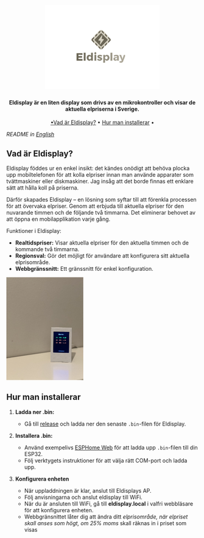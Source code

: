 <h1 align="center">
  <br>
  <a href=""><img src="https://github.com/PhPersson/eldisplay/blob/main/images/logo.png" alt="logo height="300" width="300"></a>
</h1>

<h4 align="center">Eldisplay är en liten display som drivs av en mikrokontroller och visar de aktuella elpriserna i Sverige.</h4>
<p align="center">
  <a href="#vad-ar-eldisplay">•Vad är Eldisplay?</a> •
  <a href="#hur-man-installera">Hur man installerar</a> •
</p>

_README in [English](README-en.md)_



## Vad är Eldisplay?

Eldisplay föddes ur en enkel insikt: det kändes onödigt att behöva plocka upp mobiltelefonen för att kolla elpriser innan man använde apparater som tvättmaskiner eller diskmaskiner. Jag insåg att det borde finnas ett enklare sätt att hålla koll på priserna.

Därför skapades Eldisplay – en lösning som syftar till att förenkla processen för att övervaka elpriser. Genom att erbjuda till aktuella elpriser för den nuvarande timmen och de följande två timmarna. Det eliminerar behovet av att öppna en mobilapplikation varje gång.


Funktioner i Eldisplay:

* **Realtidspriser:** Visar aktuella elpriser för den aktuella timmen och de kommande två timmarna.
* **Regionsval:** Gör det möjligt för användare att konfigurera sitt aktuella elprisområde.
* **Webbgränssnitt:** Ett gränssnitt för enkel konfiguration.

<a href=""><img src="https://github.com/PhPersson/eldisplay/raw/main/images/eldisplay.jpeg" alt="" height="40%" width="40%"></a>

## Hur man installerar

1. **Ladda ner .bin:**
   - Gå till [release](https://github.com/PhPersson/eldisplay/releases) och ladda ner den senaste `.bin`-filen för Eldisplay.

2. **Installera .bin:**
   - Använd exempelivs [ESPHome Web](https://web.esphome.io/) för att ladda upp `.bin`-filen till din ESP32.
   - Följ verktygets instruktioner för att välja rätt COM-port och ladda upp.

3. **Konfigurera enheten**
   - När uppladdningen är klar, anslut till Eldisplays AP.
   - Följ anvisningarna och anslut eldisplay till WiFi.
   - När du är ansluten till WiFi, gå till __eldisplay.local__ i valfri webbläsare för att konfigurera enheten.
   - Webbgränsnittet låter dig att ändra ditt _elprisområde, när elpriset skall anses som högt, om 25% moms_ skall räknas in i priset som visas
